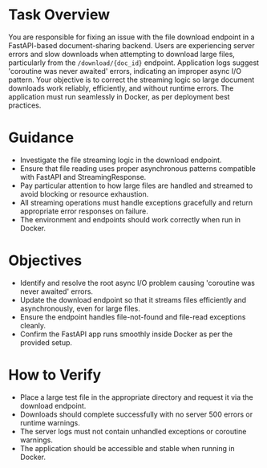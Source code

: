 # Task Overview
You are responsible for fixing an issue with the file download endpoint in a FastAPI-based document-sharing backend. Users are experiencing server errors and slow downloads when attempting to download large files, particularly from the `/download/{doc_id}` endpoint. Application logs suggest 'coroutine was never awaited' errors, indicating an improper async I/O pattern. Your objective is to correct the streaming logic so large document downloads work reliably, efficiently, and without runtime errors. The application must run seamlessly in Docker, as per deployment best practices.

# Guidance
- Investigate the file streaming logic in the download endpoint.
- Ensure that file reading uses proper asynchronous patterns compatible with FastAPI and StreamingResponse.
- Pay particular attention to how large files are handled and streamed to avoid blocking or resource exhaustion.
- All streaming operations must handle exceptions gracefully and return appropriate error responses on failure.
- The environment and endpoints should work correctly when run in Docker.

# Objectives
- Identify and resolve the root async I/O problem causing 'coroutine was never awaited' errors.
- Update the download endpoint so that it streams files efficiently and asynchronously, even for large files.
- Ensure the endpoint handles file-not-found and file-read exceptions cleanly.
- Confirm the FastAPI app runs smoothly inside Docker as per the provided setup.

# How to Verify
- Place a large test file in the appropriate directory and request it via the download endpoint.
- Downloads should complete successfully with no server 500 errors or runtime warnings.
- The server logs must not contain unhandled exceptions or coroutine warnings.
- The application should be accessible and stable when running in Docker.